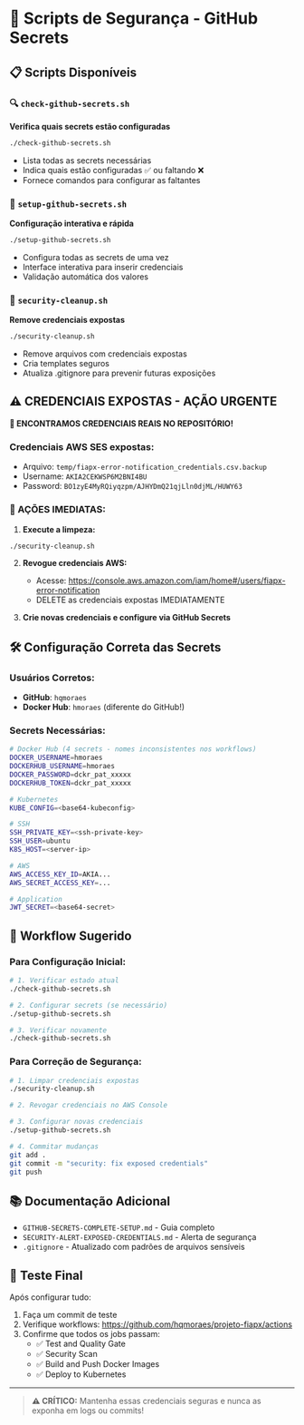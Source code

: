 # 🔐 Scripts de Segurança - GitHub Secrets

## 📋 Scripts Disponíveis

### 🔍 `check-github-secrets.sh`
**Verifica quais secrets estão configuradas**
```bash
./check-github-secrets.sh
```
- Lista todas as secrets necessárias
- Indica quais estão configuradas ✅ ou faltando ❌
- Fornece comandos para configurar as faltantes

### 🚀 `setup-github-secrets.sh`
**Configuração interativa e rápida**
```bash
./setup-github-secrets.sh
```
- Configura todas as secrets de uma vez
- Interface interativa para inserir credenciais
- Validação automática dos valores

### 🚨 `security-cleanup.sh`
**Remove credenciais expostas**
```bash
./security-cleanup.sh
```
- Remove arquivos com credenciais expostas
- Cria templates seguros
- Atualiza .gitignore para prevenir futuras exposições

## ⚠️ CREDENCIAIS EXPOSTAS - AÇÃO URGENTE

**🚨 ENCONTRAMOS CREDENCIAIS REAIS NO REPOSITÓRIO!**

### Credenciais AWS SES expostas:
- Arquivo: `temp/fiapx-error-notification_credentials.csv.backup`
- Username: `AKIA2CEKWSP6M2BNI4BU`
- Password: `BO1zyE4MyRQiyqzpm/AJHYDmQ21qjLln0djML/HUWY63`

### 🚨 AÇÕES IMEDIATAS:

1. **Execute a limpeza:**
```bash
./security-cleanup.sh
```

2. **Revogue credenciais AWS:**
   - Acesse: https://console.aws.amazon.com/iam/home#/users/fiapx-error-notification
   - DELETE as credenciais expostas IMEDIATAMENTE

3. **Crie novas credenciais e configure via GitHub Secrets**

## 🛠️ Configuração Correta das Secrets

### Usuários Corretos:
- **GitHub**: `hqmoraes`
- **Docker Hub**: `hmoraes` (diferente do GitHub!)

### Secrets Necessárias:
```bash
# Docker Hub (4 secrets - nomes inconsistentes nos workflows)
DOCKER_USERNAME=hmoraes
DOCKERHUB_USERNAME=hmoraes  
DOCKER_PASSWORD=dckr_pat_xxxxx
DOCKERHUB_TOKEN=dckr_pat_xxxxx

# Kubernetes
KUBE_CONFIG=<base64-kubeconfig>

# SSH
SSH_PRIVATE_KEY=<ssh-private-key>
SSH_USER=ubuntu
K8S_HOST=<server-ip>

# AWS
AWS_ACCESS_KEY_ID=AKIA...
AWS_SECRET_ACCESS_KEY=...

# Application
JWT_SECRET=<base64-secret>
```

## 🔄 Workflow Sugerido

### Para Configuração Inicial:
```bash
# 1. Verificar estado atual
./check-github-secrets.sh

# 2. Configurar secrets (se necessário)
./setup-github-secrets.sh

# 3. Verificar novamente
./check-github-secrets.sh
```

### Para Correção de Segurança:
```bash
# 1. Limpar credenciais expostas
./security-cleanup.sh

# 2. Revogar credenciais no AWS Console

# 3. Configurar novas credenciais
./setup-github-secrets.sh

# 4. Commitar mudanças
git add .
git commit -m "security: fix exposed credentials"
git push
```

## 📚 Documentação Adicional

- `GITHUB-SECRETS-COMPLETE-SETUP.md` - Guia completo
- `SECURITY-ALERT-EXPOSED-CREDENTIALS.md` - Alerta de segurança
- `.gitignore` - Atualizado com padrões de arquivos sensíveis

## 🎯 Teste Final

Após configurar tudo:
1. Faça um commit de teste
2. Verifique workflows: https://github.com/hqmoraes/projeto-fiapx/actions
3. Confirme que todos os jobs passam:
   - ✅ Test and Quality Gate
   - ✅ Security Scan
   - ✅ Build and Push Docker Images
   - ✅ Deploy to Kubernetes

---

> **⚠️ CRÍTICO:** Mantenha essas credenciais seguras e nunca as exponha em logs ou commits!
